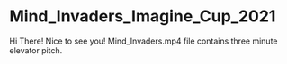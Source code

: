 # Mind_Invaders_Imagine_Cup_2021
Hi There! Nice to see you!
Mind_Invaders.mp4 file contains three minute elevator pitch.
